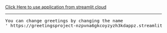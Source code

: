 

<a href='https://greetingsproject-nzpvna6gkcoyzyzh3kdappz.streamlit.app/?name=vignesh'>Click Here to use application from streamlit cloud</a>
<br><hr>
<pre>
You can change greetings by changing the name
' https://greetingsproject-nzpvna6gkcoyzyzh3kdappz.streamlit.app/?name=<i><u>enterhere</u></i> '</pre>
